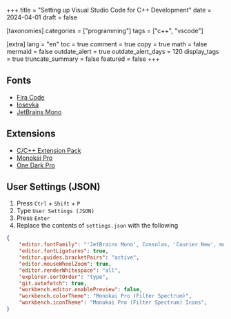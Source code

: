 +++
title = "Setting up Visual Studio Code for C++ Development"
date = 2024-04-01
draft = false

[taxonomies]
categories = ["programming"]
tags = ["c++", "vscode"]

[extra]
lang = "en"
toc = true
comment = true
copy = true
math = false
mermaid = false
outdate_alert = true
outdate_alert_days = 120
display_tags = true
truncate_summary = false
featured = false
+++

## Fonts

- [Fira Code](https://github.com/tonsky/FiraCode)
- [Iosevka](https://github.com/be5invis/Iosevka)
- [JetBrains Mono](https://www.jetbrains.com/lp/mono/)

## Extensions

- [C/C++ Extension Pack](https://marketplace.visualstudio.com/items?itemName=ms-vscode.cpptools-extension-pack)
- [Monokai Pro](https://marketplace.visualstudio.com/items?itemName=monokai.theme-monokai-pro-vscode)
- [One Dark Pro](https://marketplace.visualstudio.com/items?itemName=zhuangtongfa.Material-theme)

## User Settings (JSON)

1. Press `Ctrl` + `Shift` + `P`
2. Type `User Settings (JSON)`
3. Press `Enter`
4. Replace the contents of `settings.json` with the following

```json
{
    "editor.fontFamily": "'JetBrains Mono', Consolas, 'Courier New', monospace",
    "editor.fontLigatures": true,
    "editor.guides.bracketPairs": "active",
    "editor.mouseWheelZoom": true,
    "editor.renderWhitespace": "all",
    "explorer.sortOrder": "type",
    "git.autofetch": true,
    "workbench.editor.enablePreview": false,
    "workbench.colorTheme": "Monokai Pro (Filter Spectrum)",
    "workbench.iconTheme": "Monokai Pro (Filter Spectrum) Icons",
}
```
